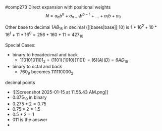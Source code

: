 #comp273 
Direct expansion with positional weights
$$N = a_nb^n+a_{n-1}b^{b-1}+...+a_1b+a_0$$

Other base to decimal
$1AB_{16}$ in decimal ([[bases|base]] 10) is $1*16^2+10*16^1+11*16^0=256+160+11=427_{10}$


Special Cases:
- binary to hexadecimal and back
	- $11010101101_2=(1101)(1010)(1101) = (6) (A) (D) = 6AD_{16}$
- binary to octal and back
	- $760_8$ becomes $111110000_2$

decimal points
- ![[Screenshot 2025-01-15 at 11.55.43 AM.png]]
- $0.375_{10}$ in binary
- $0.275*2=0.75$
- $0.75*2=1.5$
- $0.5*2=1$
- 011 is the answer
- 

